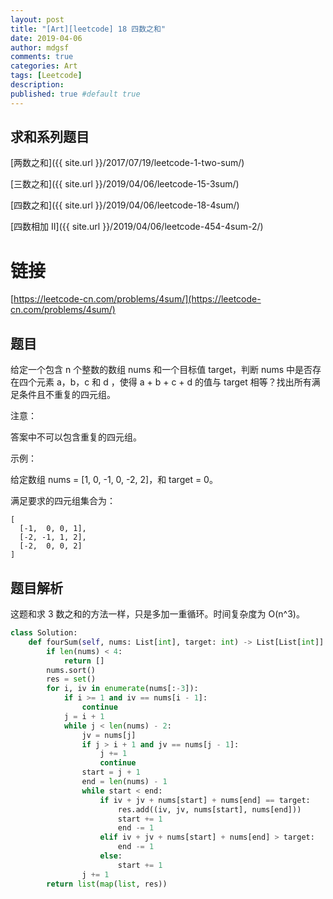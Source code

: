 ```yaml
---
layout: post
title: "[Art][leetcode] 18 四数之和"
date: 2019-04-06
author: mdgsf
comments: true
categories: Art
tags: [Leetcode]
description:
published: true #default true
---
```


## 求和系列题目

[两数之和]({{ site.url }}/2017/07/19/leetcode-1-two-sum/)

[三数之和]({{ site.url }}/2019/04/06/leetcode-15-3sum/)

[四数之和]({{ site.url }}/2019/04/06/leetcode-18-4sum/)

[四数相加 II]({{ site.url }}/2019/04/06/leetcode-454-4sum-2/)

# 链接

[https://leetcode-cn.com/problems/4sum/](https://leetcode-cn.com/problems/4sum/)

## 题目

给定一个包含 n 个整数的数组 nums 和一个目标值 target，判断 nums 中是否存在四个元素 a，b，c 和 d ，使得 a + b + c + d 的值与 target 相等？找出所有满足条件且不重复的四元组。

注意：

答案中不可以包含重复的四元组。

示例：

给定数组 nums = [1, 0, -1, 0, -2, 2]，和 target = 0。

满足要求的四元组集合为：

```
[
  [-1,  0, 0, 1],
  [-2, -1, 1, 2],
  [-2,  0, 0, 2]
]
```

## 题目解析

这题和求 3 数之和的方法一样，只是多加一重循环。时间复杂度为 O(n^3)。

```python
class Solution:
    def fourSum(self, nums: List[int], target: int) -> List[List[int]]:
        if len(nums) < 4:
            return []
        nums.sort()
        res = set()
        for i, iv in enumerate(nums[:-3]):
            if i >= 1 and iv == nums[i - 1]:
                continue
            j = i + 1
            while j < len(nums) - 2:
                jv = nums[j]
                if j > i + 1 and jv == nums[j - 1]:
                    j += 1
                    continue
                start = j + 1
                end = len(nums) - 1
                while start < end:
                    if iv + jv + nums[start] + nums[end] == target:
                        res.add((iv, jv, nums[start], nums[end]))
                        start += 1
                        end -= 1
                    elif iv + jv + nums[start] + nums[end] > target:
                        end -= 1
                    else:
                        start += 1
                j += 1
        return list(map(list, res))
```
